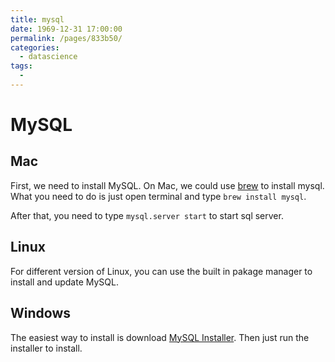```yaml
---
title: mysql
date: 1969-12-31 17:00:00
permalink: /pages/833b50/
categories:
  - datascience
tags:
  - 
---
```

# MySQL

## Mac

First, we need to install MySQL. On Mac, we could use [brew](https://docs.brew.sh/Installation) to install mysql. What you need to do is just open terminal and type `brew install mysql`.

After that, you need to type `mysql.server start` to start sql server.

## Linux

For different version of Linux, you can use the built in pakage manager to install and update MySQL.

## Windows

The easiest way to install is download [MySQL Installer](https://dev.mysql.com/downloads/installer/). Then just run the installer to install.
